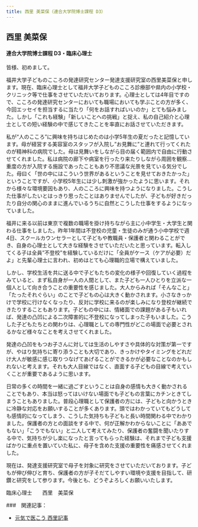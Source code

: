 ```yaml
---
title: 西里 美菜保（連合大学院博士課程 D3）
---
```

## 西里 美菜保

#### 連合大学院博士課程 D3・臨床心理士

皆様、初めまして。

福井大学子どものこころの発達研究センター発達支援研究室の西里美菜保と申します。現在、臨床心理士として福井大学子どものこころ診療部や県内の小学校・クリニック等で仕事をさせていただいております。心理士としては4年目ですので、こころの発達研究センターにおいても職場においても学ぶことの方が多く、今回エッセイを担当するに当たり「何をお話すればいいのか」とても悩みました。しかし「これも経験」「新しいことへの挑戦」と捉え、私の自己紹介と心理士としての短い経験の中で感じてきたことを率直にお話させていただきます。

私が“人のこころ”に興味を持ちはじめたのは小学5年生の夏だったと記憶しています。母が経営する美容室のスタッフが入院し”お見舞に”と連れて行ってくれたのが精神科の病院でした。母は見舞いをしながら目の届く範囲内で自由に行動させてくれました。私は病院の廊下や病室を行ったり来たりしながら周囲を観察…重度の方が入院する施設であったこともあり不思議な光景を見ている気分でした。母曰く「世の中にはこういう世界があるということを見せておきたかった」ということですが、小学校5年生には少し刺激が強かったように思います。それから様々な環境要因もあり、人のこころに興味を持つようになりました。こうした仕事がしたいとはっきり思ったことはありませんでしたが、子どもが好きだったり自分の関心のままに進んでいるうちに自然とこうした仕事をするようになっていました。　


福井に来る以前は東京で複数の職場を掛け持ちながら主に小中学生・大学生と関わる仕事をしました。昨年1年間は不登校の児童・生徒のみが通う小中学校で週4日、スクールカウンセラーとして子どもや教職員・保護者と関わることができ、自身の心理士として大きな経験をさせていただいたと思っています。転入してくる子は全員”不登校”を経験しているだけに「全員がケース（ケアが必要）だよ」と先輩心理士に言われ、初めはとても心理職的立場で構えていました。


しかし、学校生活を共に送る中で子どもたちの変化の様子や回復していく過程をみていると、まず私自身が一人の人間として、また子ども一人ひとりを立派な一個人として向き合うことの重要性を感じました。大人からみれば「そんなこと」「たったそれぐらい」のことで子どもの心は大きく動かされます。小さなきっかけで学校に行けなくなったり、反対に学校に来るのが楽しみになり登校が継続できたりすることもあります。子どもの中には、情緒面での課題がある子もいれば、発達の凸凹による二次障害的に不登校になってしまった子もいました。こうした子どもたちとの関わりは、心理職としての専門性がどこの場面で必要とされるかなど様々なことを考えさせてくれました。


発達の凸凹をもつお子さんに対しては生活のしやすさや具体的な対策が第一ですが、やはり気持ちに寄り添うことも大切であり、きっかけやタイミングをどれだけ大人が敏感に感じ取りつなげてあげることができるかが必要なことなのかもしれないと考えます。それも大人目線ではなく、直面する子どもの目線で考えていくことが重要であるように思います。

日常の多くの時間を一緒に過ごすということは自身の感情も大きく動かされることでもあり、本当は怒ってはいけない場面でも子どもの言葉にカチンときてしまうこともありました。普段心理職として保護者の方には、子どもと向かうときに冷静な対応をお願いすることが多くあります。頭ではわかっていてもどうしても感情的になってしまう、こうした気持ちも子どもと長い時間関わる中でわかりました。保護者の方との面談をする中で、何が正解かわからないことに「ああでもない」「こうでもない」と二人して考えてみたり、保護者の奮闘を聞いたりする中で、気持ちが少し楽になったと言ってもらった経験は、それまで子ども支援ばかりに重点を置いていた私に、母子を含めた支援の重要性を痛感させてくれました。

現在は、発達支援研究室で母子を対象に研究をさせていただいております。子どもが伸び伸びと育ち、保護者の方が子そだてしやすい環境や支援を目指して、研鑽と研究をして参ります。今後とも、どうぞよろしくお願いいたします。

臨床心理士　　西里　美菜保

###　関連記事：
* [元気で医こう 西里記事](/resources/nishizato_genkideikou.pdf)
